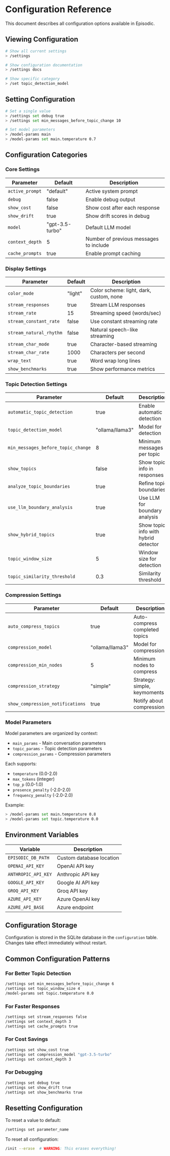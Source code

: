# Configuration Reference

This document describes all configuration options available in Episodic.

## Viewing Configuration

```bash
# Show all current settings
> /settings

# Show configuration documentation
> /settings docs

# Show specific category
> /set topic_detection_model
```

## Setting Configuration

```bash
# Set a single value
> /settings set debug true
> /settings set min_messages_before_topic_change 10

# Set model parameters
> /model-params main
> /model-params set main.temperature 0.7
```

## Configuration Categories

### Core Settings

| Parameter | Default | Description |
|-----------|---------|-------------|
| `active_prompt` | "default" | Active system prompt |
| `debug` | false | Enable debug output |
| `show_cost` | false | Show cost after each response |
| `show_drift` | true | Show drift scores in debug |
| `model` | "gpt-3.5-turbo" | Default LLM model |
| `context_depth` | 5 | Number of previous messages to include |
| `cache_prompts` | true | Enable prompt caching |

### Display Settings

| Parameter | Default | Description |
|-----------|---------|-------------|
| `color_mode` | "light" | Color scheme: light, dark, custom, none |
| `stream_responses` | true | Stream LLM responses |
| `stream_rate` | 15 | Streaming speed (words/sec) |
| `stream_constant_rate` | false | Use constant streaming rate |
| `stream_natural_rhythm` | false | Natural speech-like streaming |
| `stream_char_mode` | true | Character-based streaming |
| `stream_char_rate` | 1000 | Characters per second |
| `wrap_text` | true | Word wrap long lines |
| `show_benchmarks` | true | Show performance metrics |

### Topic Detection Settings

| Parameter | Default | Description |
|-----------|---------|-------------|
| `automatic_topic_detection` | true | Enable automatic detection |
| `topic_detection_model` | "ollama/llama3" | Model for detection |
| `min_messages_before_topic_change` | 8 | Minimum messages per topic |
| `show_topics` | false | Show topic info in responses |
| `analyze_topic_boundaries` | true | Refine topic boundaries |
| `use_llm_boundary_analysis` | true | Use LLM for boundary analysis |
| `show_hybrid_topics` | true | Show topic info with hybrid detector |
| `topic_window_size` | 5 | Window size for detection |
| `topic_similarity_threshold` | 0.3 | Similarity threshold |

### Compression Settings

| Parameter | Default | Description |
|-----------|---------|-------------|
| `auto_compress_topics` | true | Auto-compress completed topics |
| `compression_model` | "ollama/llama3" | Model for compression |
| `compression_min_nodes` | 5 | Minimum nodes to compress |
| `compression_strategy` | "simple" | Strategy: simple, keymoments |
| `show_compression_notifications` | true | Notify about compressions |

### Model Parameters

Model parameters are organized by context:
- `main_params` - Main conversation parameters
- `topic_params` - Topic detection parameters
- `compression_params` - Compression parameters

Each supports:
- `temperature` (0.0-2.0)
- `max_tokens` (integer)
- `top_p` (0.0-1.0)
- `presence_penalty` (-2.0-2.0)
- `frequency_penalty` (-2.0-2.0)

Example:
```bash
> /model-params set main.temperature 0.8
> /model-params set topic.temperature 0.0
```

## Environment Variables

| Variable | Description |
|----------|-------------|
| `EPISODIC_DB_PATH` | Custom database location |
| `OPENAI_API_KEY` | OpenAI API key |
| `ANTHROPIC_API_KEY` | Anthropic API key |
| `GOOGLE_API_KEY` | Google AI API key |
| `GROQ_API_KEY` | Groq API key |
| `AZURE_API_KEY` | Azure OpenAI key |
| `AZURE_API_BASE` | Azure endpoint |

## Configuration Storage

Configuration is stored in the SQLite database in the `configuration` table. Changes take effect immediately without restart.

## Common Configuration Patterns

### For Better Topic Detection
```bash
/settings set min_messages_before_topic_change 6
/settings set topic_window_size 4
/model-params set topic.temperature 0.0
```

### For Faster Responses
```bash
/settings set stream_responses false
/settings set context_depth 3
/settings set cache_prompts true
```

### For Cost Savings
```bash
/settings set show_cost true
/settings set compression_model "gpt-3.5-turbo"
/settings set context_depth 3
```

### For Debugging
```bash
/settings set debug true
/settings set show_drift true
/settings set show_benchmarks true
```

## Resetting Configuration

To reset a value to default:
```bash
/settings set parameter_name
```

To reset all configuration:
```bash
/init --erase  # WARNING: This erases everything!
```